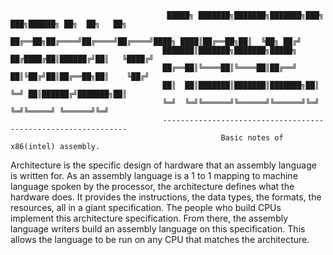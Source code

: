 

        
                                       █████╗ ███████╗███████╗███████╗███╗   ███╗██████╗ ██╗  ██╗   ██╗
                                      ██╔══██╗██╔════╝██╔════╝██╔════╝████╗ ████║██╔══██╗██║  ╚██╗ ██╔╝
                                      ███████║███████╗███████╗█████╗  ██╔████╔██║██████╔╝██║   ╚████╔╝ 
                                      ██╔══██║╚════██║╚════██║██╔══╝  ██║╚██╔╝██║██╔══██╗██║    ╚██╔╝  
                                      ██║  ██║███████║███████║███████╗██║ ╚═╝ ██║██████╔╝███████╗██║   
                                      ╚═╝  ╚═╝╚══════╝╚══════╝╚══════╝╚═╝     ╚═╝╚═════╝ ╚══════╝╚═╝   
                                      --------------------------------------------------------------
                                                   Basic notes of x86(intel) assembly.
                                                                 


Architecture is the specific design of hardware that an assembly language is written for. As an assembly language is a 1 to 1 mapping to machine language spoken by the processor, the architecture defines what the hardware does. It provides the instructions, the data types, the formats, the resources, all in a giant specification. The people who build CPUs implement this architecture specification. From there, the assembly language writers build an assembly language on this specification. This allows the language to be run on any CPU that matches the architecture.

